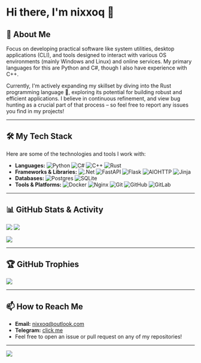 # Hi there, I'm nixxoq 👋

<p align="center">
  <!-- Optional: Add a banner image here. Find cool ones at https://github.com/kautukkundan/Awesome-Profile-Banners -->
  <!-- Example: <img src="YOUR_BANNER_URL" alt="Banner" width="100%"> -->
</p>

## 🚀 About Me

Focus on developing practical software like system utilities, desktop applications (CLI), and tools designed to interact with various OS environments (mainly Windows and Linux) and online services. My primary languages for this are Python and C#, though I also have experience with C++.

Currently, I'm actively expanding my skillset by diving into the Rust programming language 🦀, exploring its potential for building robust and efficient applications. I believe in continuous refinement, and view bug hunting as a crucial part of that process – so feel free to report any issues you find in my projects!

---

## 🛠️ My Tech Stack

Here are some of the technologies and tools I work with:

*   **Languages:**
    ![Python](https://img.shields.io/badge/python-3670A0?style=for-the-badge&logo=python&logoColor=ffdd54)
    ![C#](https://img.shields.io/badge/c%23-%23239120.svg?style=for-the-badge&logo=csharp&logoColor=white)
    ![C++](https://img.shields.io/badge/c++-%2300599C.svg?style=for-the-badge&logo=c%2B%2B&logoColor=white)
    ![Rust](https://img.shields.io/badge/rust-%23000000.svg?style=for-the-badge&logo=rust&logoColor=white)
*   **Frameworks & Libraries:**
    ![.Net](https://img.shields.io/badge/.NET-5C2D91?style=for-the-badge&logo=.net&logoColor=white)
    ![FastAPI](https://img.shields.io/badge/FastAPI-005571?style=for-the-badge&logo=fastapi)
    ![Flask](https://img.shields.io/badge/flask-%23000.svg?style=for-the-badge&logo=flask&logoColor=white)
    ![AIOHTTP](https://img.shields.io/badge/aiohttp-%232C5bb4.svg?style=for-the-badge&logo=aiohttp&logoColor=white)
    ![Jinja](https://img.shields.io/badge/jinja-white.svg?style=for-the-badge&logo=jinja&logoColor=black)
*   **Databases:**
    ![Postgres](https://img.shields.io/badge/postgres-%23316192.svg?style=for-the-badge&logo=postgresql&logoColor=white)
    ![SQLite](https://img.shields.io/badge/sqlite-%2307405e.svg?style=for-the-badge&logo=sqlite&logoColor=white)
*   **Tools & Platforms:**
    ![Docker](https://img.shields.io/badge/docker-%230db7ed.svg?style=for-the-badge&logo=docker&logoColor=white)
    ![Nginx](https://img.shields.io/badge/nginx-%23009639.svg?style=for-the-badge&logo=nginx&logoColor=white)
    ![Git](https://img.shields.io/badge/git-%23F05033.svg?style=for-the-badge&logo=git&logoColor=white)
    ![GitHub](https://img.shields.io/badge/github-%23121011.svg?style=for-the-badge&logo=github&logoColor=white)
    ![GitLab](https://img.shields.io/badge/gitlab-%23181717.svg?style=for-the-badge&logo=gitlab&logoColor=white)

---

## 📊 GitHub Stats & Activity

![](https://github-readme-stats.vercel.app/api?username=nixxoq&theme=merko&hide_border=false&include_all_commits=true&count_private=true&show_icons=true)
![](https://github-readme-stats.vercel.app/api/top-langs/?username=nixxoq&theme=merko&hide_border=false&include_all_commits=true&count_private=true&layout=compact)

![](https://streak-stats.demolab.com/?user=nixxoq&theme=merko)

---

## 🏆 GitHub Trophies

![](https://github-profile-trophy.vercel.app/?username=nixxoq&theme=radical&no-frame=true&no-bg=true&margin-w=4)

---

## 📫 How to Reach Me
*   **Email:** nixxoq@outlook.com
*   **Telegram:** [click me](https://t.me/sanky3b)
*   Feel free to open an issue or pull request on any of my repositories!

---

![](https://komarev.com/ghpvc/?username=nixxoq&color=green)
